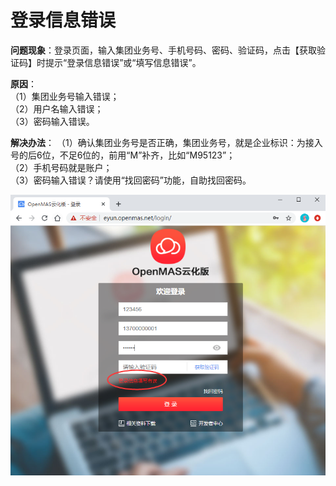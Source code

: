 # 登录信息错误 

**问题现象**：登录页面，输入集团业务号、手机号码、密码、验证码，点击【获取验证码】时提示“登录信息错误”或“填写信息错误”。

**原因**：  
（1）集团业务号输入错误；  
（2）用户名输入错误；  
（3）密码输入错误。

**解决办法**：
（1）确认集团业务号是否正确，集团业务号，就是企业标识：为接入号的后6位，不足6位的，前用“M”补齐，比如“M95123”；    
（2）手机号码就是账户；  
（3）密码输入错误？请使用“找回密码”功能，自助找回密码。    

<img src="../images/loginError.png" alt="图片被外星人掠走了┌(。Д。)┐" title="登录信息错误">
